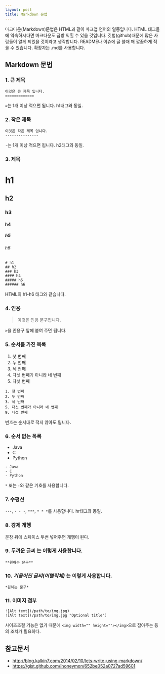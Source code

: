 ```yaml
---
layout: post
title: Markdown 문법
---
```

마크다운(Markdown)문법은 HTML과 같이 마크업 언어의 일종입니다. HTML 태그들에 익숙하시다면 마크다운도 금방 익힐 수 있을 것입니다.
깃헙(github)때문에 많은 사람들이 알게 되었을 것이라고 생각합니다. README나 이슈에 글 쓸때 꽤 깔끔하게 적을 수 있습니다.
확장자는 .md를 사용합니다.


## **Markdown 문법**
### **1. 큰 제목**
<pre><code>이것은 큰 제목 입니다.
=============
</code></pre>
`=`는 1개 이상 적으면 됩니다. h1태그와 동일.

### **2. 작은 제목**
<pre><code>이것은 작은 제목 입니다.
---------------
</code></pre>
`-`는 1개 이상 적으면 됩니다. h2태그와 동일.

### **3. 제목**
# h1  
## h2  
### h3  
#### h4  
##### h5  
###### h6
<pre><code># h1
## h2
### h3
#### h4
##### h5
###### h6
</code></pre>
HTML의 h1-h6 태그와 같습니다.

### **4. 인용**
> 이것은 인용 문구입니다.

`>`을 인용구 앞에 붙여 주면 됩니다.

### **5. 순서를 가진 목록**

1. 첫 번째
2. 두 번째
3. 세 번째
5. 다섯 번째가 아니라 네 번째
9. 다섯 번째

<pre><code>1. 첫 번째
2. 두 번째
3. 세 번째
5. 다섯 번째가 아니라 네 번째
9. 다섯 번째
</code></pre>
번호는 순서대로 적지 않아도 됩니다.

### **6. 순서 없는 목록**
- Java
- C
- Python

<pre><code>- Java
- C
- Python</code></pre>
`*` 또는 `-`와 같은 기호를 사용합니다.

### **7. 수평선**
`---`, `- - -`, `***`, `* * *`를 사용합니다.
hr태그와 동일.

### **8. 강제 개행**
문장 뒤에 스페이스 두번 넣어주면 개행이 된다.

### 9. **두꺼운 글씨** 는 이렇게 사용합니다.
<pre><code>**원하는 문구**</code></pre>

### 10. *기울어진 글씨(이텔릭체)* 는 이렇게 사용합니다.
<pre><code>*원하는 문구*</code></pre>

### **11. 이미지 첨부**
<pre><code>![Alt text](/path/to/img.jpg)
![Alt text](/path/to/img.jpg "Optional title")
</code></pre>
사이즈조절 기능은 없기 때문에 `<img width="" height=""></img>`으로 잡아주는 등의 조치가 필요하다.

## **참고문서**
* <a href="http://blog.kalkin7.com/2014/02/10/lets-write-using-markdown/">http://blog.kalkin7.com/2014/02/10/lets-write-using-markdown/</a>
* <a href="https://gist.github.com/ihoneymon/652be052a0727ad59601">https://gist.github.com/ihoneymon/652be052a0727ad59601</a>
